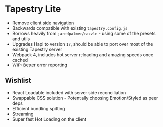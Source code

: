 # Tapestry Lite

* Remove client side navigation
* Backwards compatible with existing `tapestry.config.js`
* Borrows heavily from `jaredpalmer/razzle` - using some of the presets and utils
* Upgrades Hapi to version `17`, should be able to port over most of the existing Tapestry server
* Webpack 4, includes hot server reloading and amazing speeds once cached
* WIP: Better error reporting

## Wishlist

* React Loadable included with server side reconciliation
* Swappable CSS solution - Potentially choosing Emotion/Styled as peer deps
* Efficient bundling spitting
* Streaming
* Super fast Hot Loading on the client
